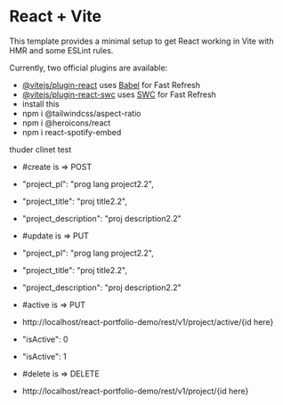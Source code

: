 # React + Vite

This template provides a minimal setup to get React working in Vite with HMR and some ESLint rules.

Currently, two official plugins are available:

- [@vitejs/plugin-react](https://github.com/vitejs/vite-plugin-react/blob/main/packages/plugin-react/README.md) uses [Babel](https://babeljs.io/) for Fast Refresh
- [@vitejs/plugin-react-swc](https://github.com/vitejs/vite-plugin-react-swc) uses [SWC](https://swc.rs/) for Fast Refresh
- install this
- npm i @tailwindcss/aspect-ratio
- npm i @heroicons/react
- npm i react-spotify-embed

thuder clinet test


- #create is => POST
-  "project_pl": "prog lang project2.2",
-  "project_title": "proj title2.2",
-  "project_description": "proj description2.2"

- #update is => PUT
- "project_pl": "prog lang project2.2",
-  "project_title": "proj title2.2",
-  "project_description": "proj description2.2"

- #active is => PUT
- http://localhost/react-portfolio-demo/rest/v1/project/active/{id here}
- "isActive": 0
- "isActive": 1

- #delete is => DELETE
- http://localhost/react-portfolio-demo/rest/v1/project/{id here}